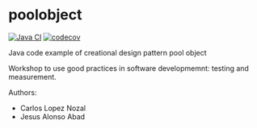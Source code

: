 poolobject
==========

[![Java CI](https://github.com/glp1002/poolobject/actions/workflows/ci.yml/badge.svg)](https://github.com/glp1002/poolobject/actions/workflows/ci.yml) [![codecov](https://codecov.io/gh/glp1002/poolobject/branch/master/graph/badge.svg)](https://codecov.io/gh/glp1002/poolobject)

Java code example of creational design pattern pool object

Workshop to use good practices in software developmemnt: testing and measurement.

Authors:

- Carlos Lopez Nozal
- Jesus Alonso Abad
